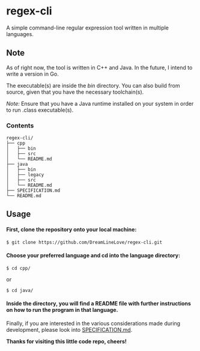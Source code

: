 # regex-cli
A simple command-line regular expression tool written in multiple languages.

## Note
As of right now, the tool is written in C++ and Java.
In the future, I intend to write a version in Go.

The executable(s) are inside the *bin* directory. You can also build from source, given that you have the necessary toolchain(s). 

*Note:* Ensure that you have a Java runtime installed on your system in order to run .class executable(s).

### Contents
```
regex-cli/
├── cpp
│   ├── bin
│   ├── src
│   └── README.md
├── java
│   ├── bin
│   ├── legacy
│   ├── src
│   └── README.md
├── SPECIFICATION.md
└── README.md
```

## Usage

#### First, clone the repository onto your local machine:
```
$ git clone https://github.com/DreamLineLove/regex-cli.git
```
#### Choose your preferred language and cd into the language directory:
```
$ cd cpp/
```
or
```
$ cd java/
```
#### Inside the directory, you will find a README file with further instructions on how to run the program in that language.
Finally, if you are interested in the various considerations made during development, please look into <a href="https://github.com/DreamLineLove/regex-cli/blob/main/SPECIFICATION.md">SPECIFICATION.md</a>.

**Thanks for visiting this little code repo, cheers!**
